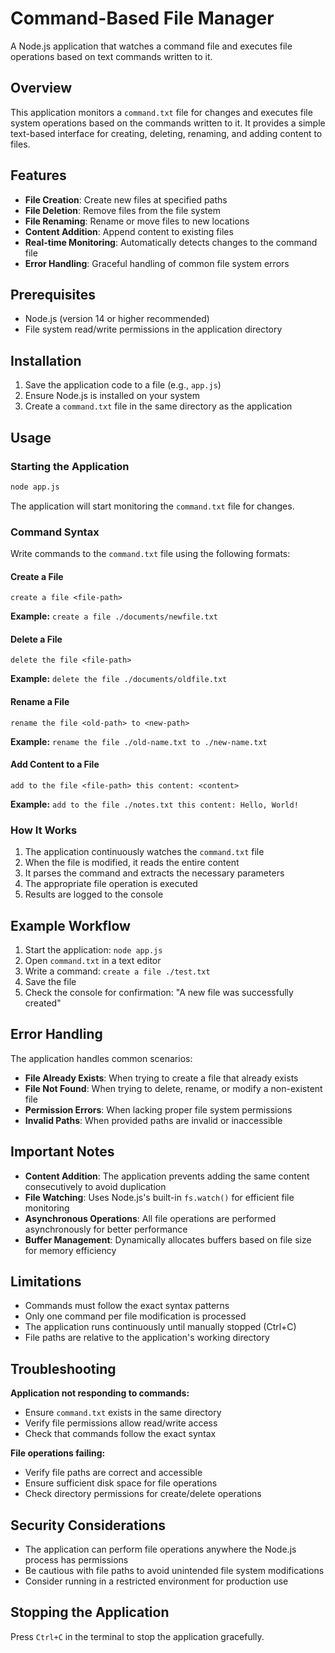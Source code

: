 # Command-Based File Manager

A Node.js application that watches a command file and executes file operations based on text commands written to it.

## Overview

This application monitors a `command.txt` file for changes and executes file system operations based on the commands written to it. It provides a simple text-based interface for creating, deleting, renaming, and adding content to files.

## Features

-   **File Creation**: Create new files at specified paths
-   **File Deletion**: Remove files from the file system
-   **File Renaming**: Rename or move files to new locations
-   **Content Addition**: Append content to existing files
-   **Real-time Monitoring**: Automatically detects changes to the command file
-   **Error Handling**: Graceful handling of common file system errors

## Prerequisites

-   Node.js (version 14 or higher recommended)
-   File system read/write permissions in the application directory

## Installation

1. Save the application code to a file (e.g., `app.js`)
2. Ensure Node.js is installed on your system
3. Create a `command.txt` file in the same directory as the application

## Usage

### Starting the Application

```bash
node app.js
```

The application will start monitoring the `command.txt` file for changes.

### Command Syntax

Write commands to the `command.txt` file using the following formats:

#### Create a File

```
create a file <file-path>
```

**Example:** `create a file ./documents/newfile.txt`

#### Delete a File

```
delete the file <file-path>
```

**Example:** `delete the file ./documents/oldfile.txt`

#### Rename a File

```
rename the file <old-path> to <new-path>
```

**Example:** `rename the file ./old-name.txt to ./new-name.txt`

#### Add Content to a File

```
add to the file <file-path> this content: <content>
```

**Example:** `add to the file ./notes.txt this content: Hello, World!`

### How It Works

1. The application continuously watches the `command.txt` file
2. When the file is modified, it reads the entire content
3. It parses the command and extracts the necessary parameters
4. The appropriate file operation is executed
5. Results are logged to the console

## Example Workflow

1. Start the application: `node app.js`
2. Open `command.txt` in a text editor
3. Write a command: `create a file ./test.txt`
4. Save the file
5. Check the console for confirmation: "A new file was successfully created"

## Error Handling

The application handles common scenarios:

-   **File Already Exists**: When trying to create a file that already exists
-   **File Not Found**: When trying to delete, rename, or modify a non-existent file
-   **Permission Errors**: When lacking proper file system permissions
-   **Invalid Paths**: When provided paths are invalid or inaccessible

## Important Notes

-   **Content Addition**: The application prevents adding the same content consecutively to avoid duplication
-   **File Watching**: Uses Node.js's built-in `fs.watch()` for efficient file monitoring
-   **Asynchronous Operations**: All file operations are performed asynchronously for better performance
-   **Buffer Management**: Dynamically allocates buffers based on file size for memory efficiency

## Limitations

-   Commands must follow the exact syntax patterns
-   Only one command per file modification is processed
-   The application runs continuously until manually stopped (Ctrl+C)
-   File paths are relative to the application's working directory

## Troubleshooting

**Application not responding to commands:**

-   Ensure `command.txt` exists in the same directory
-   Verify file permissions allow read/write access
-   Check that commands follow the exact syntax

**File operations failing:**

-   Verify file paths are correct and accessible
-   Ensure sufficient disk space for file operations
-   Check directory permissions for create/delete operations

## Security Considerations

-   The application can perform file operations anywhere the Node.js process has permissions
-   Be cautious with file paths to avoid unintended file system modifications
-   Consider running in a restricted environment for production use

## Stopping the Application

Press `Ctrl+C` in the terminal to stop the application gracefully.
